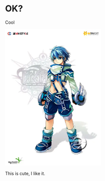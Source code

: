 # OK?

Cool

<img height="441" width="311" src="./.asset_e6ca30e9-b4b0-497d-873d-ad2f0a2242ca.jpg" />

This is cute, I like it.